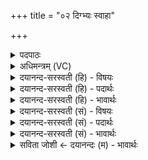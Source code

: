 +++
title = "०२ दिग्भ्यः स्वाहा"

+++
<details><summary>पदपाठः</summary>

दि॒ग्भ्य इति॑ दि॒क्ऽभ्यः। स्वाहा॑। च॒न्द्राय॑। स्वाहा॑। नक्ष॑त्रेभ्यः। स्वाहा॑। अ॒द्भ्य इत्य॒त्ऽभ्यः। स्वाहा॑। वरु॑णाय। स्वाहा॑। नाभ्यै॑। स्वाहा॑। पू॒ताय॑। स्वाहा॑। २।
</details>

<details><summary>अधिमन्त्रम् (VC)</summary>

- दिगादयो लिङ्गोक्ता देवताः
- दीर्घतमा ऋषिः
- भुरिगनुष्टुप्
- गान्धारः
</details>

<details><summary>दयानन्द-सरस्वती (हि) - विषयः</summary>

फिर उसी विषय को अगले मन्त्र में कहा है ॥
</details>

<details><summary>दयानन्द-सरस्वती (हि) - पदार्थः</summary>

पदार्थान्वयभाषाः -  हे मनुष्यो ! तुम लोग शरीर के जलाने में (दिग्भ्यः) दिशाओं में हुतद्रव्य के पहुँचाने को (स्वाहा) सत्यक्रिया (चन्द्राय) चन्द्रलोक की प्राप्ति के लिये (स्वाहा) सत्यक्रिया (नक्षत्रेभ्यः) नक्षत्रलोकों के प्रकाश की प्राप्ति के लिये (स्वाहा) सत्यक्रिया (अद्भ्यः) जलों में चलाने के लिये (स्वाहा) सत्यक्रिया (वरुणाय) समुद्रादि में जाने के लिये (स्वाहा) सत्यक्रिया (नाभ्यै) नाभि के जलने के लिये (स्वाहा) सत्यक्रिया और (पूताय) पवित्र करने के लिये (स्वाहा) सत्यक्रिया को सम्यक् प्रयुक्त करो ॥२ ॥
</details>

<details><summary>दयानन्द-सरस्वती (हि) - भावार्थः</summary>

भावार्थभाषाः -  मनुष्य लोग पूर्वोक्त विधि से शरीर जलाकर सब दिशाओं में शरीर के अवयवों को अग्निद्वारा पहुँचावें ॥२ ॥
</details>

<details><summary>दयानन्द-सरस्वती (सं) - विषयः</summary>

पुनस्तमेव विषयमाह ॥
</details>

<details><summary>दयानन्द-सरस्वती (सं) - पदार्थः</summary>

पदार्थान्वयभाषाः -  हे मनुष्याः ! यूयं शरीरस्य दाहे दिग्भ्यः स्वाहा चन्द्राय स्वाहा नक्षत्रेभ्यः स्वाहाऽद्भ्यः स्वाहा वरुणाय स्वाहा नाभ्यै स्वाहा पूताय स्वाहा सत्यां क्रियां सम्प्रयुङ्ध्वम् ॥२ ॥
</details>

<details><summary>दयानन्द-सरस्वती (सं) - भावार्थः</summary>

भावार्थभाषाः -  मनुष्याः पूर्वोक्तविधिना शरीरं दग्ध्वा सर्वासु दिक्षु शरीरावयवानग्निद्वारा गमयेयुः ॥२ ॥
</details>

<details><summary>सविता जोशी ← दयानन्दः (म) - भावार्थः</summary>

भावार्थभाषाः -  माणसांनी पूर्वोक्त विधीनुसार दाहसंस्कार करून सर्व दिशांना अग्नीद्वारे शरीराचे अवयव (सूक्ष्मरूपाने) पोहोचवावे.
</details>